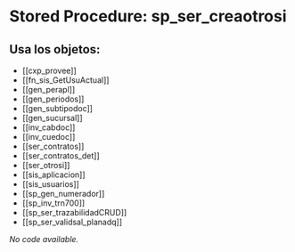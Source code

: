 # Stored Procedure: sp_ser_creaotrosi

## Usa los objetos:
- [[cxp_provee]]
- [[fn_sis_GetUsuActual]]
- [[gen_perapl]]
- [[gen_periodos]]
- [[gen_subtipodoc]]
- [[gen_sucursal]]
- [[inv_cabdoc]]
- [[inv_cuedoc]]
- [[ser_contratos]]
- [[ser_contratos_det]]
- [[ser_otrosi]]
- [[sis_aplicacion]]
- [[sis_usuarios]]
- [[sp_gen_numerador]]
- [[sp_inv_trn700]]
- [[sp_ser_trazabilidadCRUD]]
- [[sp_ser_validsal_planadq]]

*No code available.*
